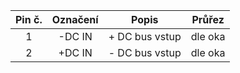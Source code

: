 | **Pin č.** | **Označení** | **Popis** | **Průřez** |
| :---: | :---: | :---: | :---: |
| 1 | -DC IN | + DC bus vstup | dle oka |
| 2 | +DC IN | - DC bus vstup | dle oka |

